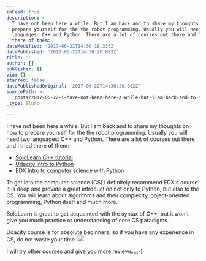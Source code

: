 ```yaml
---
inFeed: true
description: >-
  I have not been here a while. But I am back and to share my thoughts on how to
  prepare yourself for the the robot programming. Usually you will need two
  languages: C++ and Python. There are a lot of courses out there and I tried
  there of them:
dateModified: '2017-06-22T14:30:18.333Z'
datePublished: '2017-06-22T14:30:20.082Z'
title: ''
author: []
publisher: {}
via: {}
starred: false
datePublishedOriginal: '2017-06-22T14:30:20.082Z'
sourcePath: >-
  _posts/2017-06-22-i-have-not-been-here-a-while-but-i-am-back-and-to-share-my.md
_type: Blurb

---
```

I have not been here a while. But I am back and to share my thoughts on how to prepare yourself for the the robot programming. Usually you will need two languages: C++ and Python. There are a lot of courses out there and I tried there of them:

* [SoloLearn C++ tutorial][0]
* [Udacity intro to Python][1]
* [EDX Intro to computer science with Python][2]

To get into the computer science (CS) I definitely recommend EDX's course. It is deep and provide a great introduction not only to Python, but also to the CS. You will learn about algorithms and their complexity, object-oriented programming, Python itself and much more.

SoloLearn is great to get acquainted with the syntax of C++, but it won't give you much practice or understanding of core CS paradigms.

Udacity course is for absolute beginners, so if you have any experience in CS, do not waste your time.
![](https://the-grid-user-content.s3-us-west-2.amazonaws.com/0100a965-9b11-4a7d-964d-31e28429ff1b.png)

I will try other courses and give you more reviews...;-)

[0]: https://www.sololearn.com/Course/CPlusPlus/
[1]: https://www.udacity.com/course/programming-foundations-with-python--ud036
[2]: https://www.edx.org/course/introduction-computer-science-mitx-6-00-1x-10